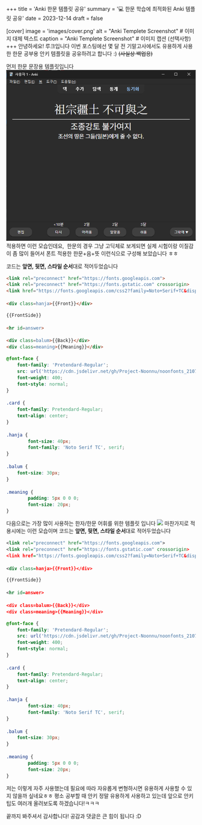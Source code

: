 +++
title = 'Anki 한문 템플릿 공유'
summary = '💻 한문 학습에 최적화된 Anki 템플릿 공유'
date = 2023-12-14
draft = false

[cover]
image = 'images/cover.png'
alt = "Anki Templete Screenshot"  # 이미지 대체 텍스트
caption = "Anki Templete Screenshot"  # 이미지 캡션 (선택사항)
+++
안녕하세요! 루크입니다
이번 포스팅에선 몇 달 전 기말고사에서도 유용하게 사용한 한문 공부용 안키 템플릿을 공유하려고 합니다 :) ~~(사실상 백업용)~~

먼저 한문 문장용 템플릿입니다
![](images/Pasted%20image%2020240526111202%201.png)
적용하면 이런 모습인데요,  한문의 경우 그냥 고딕체로 보게되면 실제 시험이랑 이질감이 좀 많이 들어서 폰트 적용한 한문+음+뜻 이런식으로 구성해 보았습니다 ㅎㅎ

코드는 **앞면, 뒷면, 스타일 순서**대로 적어두었습니다
```html
<link rel="preconnect" href="https://fonts.googleapis.com">
<link rel="preconnect" href="https://fonts.gstatic.com" crossorigin>
<link href="https://fonts.googleapis.com/css2?family=Noto+Serif+TC&display=swap" rel="stylesheet">

<div class=hanja>{{Front}}</div>
```

```html
{{FrontSide}}

<hr id=answer>

<div class=balum>{{Back}}</div>
<div class=meaning>{{Meaning}}</div>
```

```css
@font-face {
    font-family: 'Pretendard-Regular';
    src: url('https://cdn.jsdelivr.net/gh/Project-Noonnu/noonfonts_2107@1.1/Pretendard-Regular.woff') format('woff');
    font-weight: 400;
    font-style: normal;
}

.card {
    font-family: Pretendard-Regular;
    text-align: center;
}

.hanja {
		font-size: 40px;
		font-family: 'Noto Serif TC', serif;
}

.balum {
    font-size: 30px;
}

.meaning {
		padding: 5px 0 0 0;
		font-size: 20px;
}
```
다음으로는 가장 많이 사용하는 한자/한문 어휘를 위한 템플릿 입니다
![](images/Pasted%20image%2020240526111346%201.png)
마찬가지로 적용시에는 이런 모습이며 코드는 **앞면, 뒷면, 스타일 순서**대로 적어두었습니다
```xml
<link rel="preconnect" href="https://fonts.googleapis.com">
<link rel="preconnect" href="https://fonts.gstatic.com" crossorigin>
<link href="https://fonts.googleapis.com/css2?family=Noto+Serif+TC&display=swap" rel="stylesheet">

<div class=hanja>{{Front}}</div>
```

```xml
{{FrontSide}}

<hr id=answer>

<div class=balum>{{Back}}</div>
<div class=meaning>{{Meaning}}</div>
```

```css
@font-face {
    font-family: 'Pretendard-Regular';
    src: url('https://cdn.jsdelivr.net/gh/Project-Noonnu/noonfonts_2107@1.1/Pretendard-Regular.woff') format('woff');
    font-weight: 400;
    font-style: normal;
}

.card {
    font-family: Pretendard-Regular;
    text-align: center;
}

.hanja {
		font-size: 40px;
		font-family: 'Noto Serif TC', serif;
}

.balum {
    font-size: 30px;
}

.meaning {
		padding: 5px 0 0 0;
		font-size: 20px;
}
```
저는 이렇게 자주 사용했는데 필요에 따라 자유롭게 변형하시면 유용하게 사용할 수 있지 않을까 싶네요ㅎㅎ 평소 공부할 때 안키 정말 유용하게 사용하고 있는데 앞으로 안키 팁도 여러개 올려보도록 하겠습니다!ㅋㅋㅋ

끝까지 봐주셔서 감사합니다! 공감과 댓글은 큰 힘이 됩니다 :D